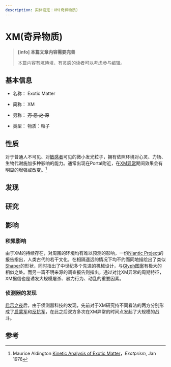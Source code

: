 ```yaml
---
description: 实体设定：XM(奇异物质)
---
```


# XM(奇异物质)

> **[info] 本篇文章内容需要完善**
>
> 本篇内容有坑待填，有灵感的读者可以考虑参与编辑。

## 基本信息

- 名称： Exotic Matter

- 简称： XM

- 另称： ~~万 恶 之 源~~

- 类型： 物质：粒子

## 性质

对于普通人不可见、对[敏感者](/setting/entity/Sensitive.md)可见的微小发光粒子，拥有依照环境对心灵、力场、生物代谢施加多种影响的能力。通常出现在Portal附近，在[XM异常](/setting/entity/XMAnomaly.md)期间效果会有明显的增强或改变。[^1]

## 发现

## 研究

## 影响

### 积累影响

由于XM的持续存在，对周围的环境均有难以预测的影响，一份[Niantic Project](/setting/entity/NianticProject.md)的报告指出，人类古代的若干文化，在相隔遥远的情况下均不约而同地描绘出了类似[Shaper](/setting/entity/Shaper.md)的形状，同时指出了中世纪多个先进的机械设计，与[Glyph图案](/setting/entity/Glyph.md)有极大的相似之处。而另一篇不明来源的调查报告则指出，通过对比XM异常的周期特征，XM据信也是诱发大规模屠杀、暴力行为、动乱的重要因素。

### 侦测器的发现

[启示之夜](/setting/event/EpiphanyNight.md)后，由于侦测器科技的发现，先前对于XM研究持不同看法的两方分别形成了[启蒙军](/setting/entity/ENL.md)和[反抗军](/setting/entity/RES.md)，在此之后双方多次在XM异常的时间点发起了大规模的战斗。

## 参考

[^1]: Maurice Aldington [Kinetic Analysis of Exotic Matter]()，*Exotprism*, Jan 1976

